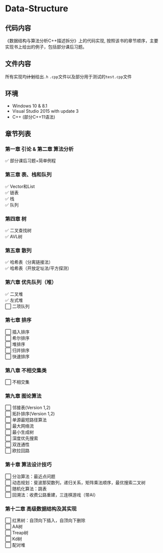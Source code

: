 # Data-Structure

## 代码内容
《数据结构与算法分析C++描述拆分》上的代码实现,
按照该书的章节顺序，主要实现书上给出的例子，包括部分课后习题。

## 文件内容
所有实现均~~计划~~给出`.h` `.cpp`文件以及部分用于测试的`test.cpp`文件

## 环境
- Windows 10 \& 8.1
- Visual Studio 2015 with update 3
- C++ (部分C++11语法)

## 章节列表
### 第一章 引论 & 第二章 算法分析
:white_check_mark: 部分课后习题+简单例程
### 第三章 表、栈和队列
:white_check_mark: Vector和List  
:white_check_mark: 链表  
:white_check_mark: 栈  
:white_check_mark: 队列  
### 第四章 树
:white_check_mark: 二叉查找树  
:white_check_mark: AVL树  
### 第五章 散列
:white_check_mark: 哈希表（分离链接法）  
:white_check_mark: 哈希表（开放定址法/平方探测）  
### 第六章 优先队列（堆）
:white_check_mark: 二叉堆  
:white_check_mark: 左式堆  
:white_large_square: 二项队列  
### 第七章 排序
:white_large_square: 插入排序  
:white_large_square: 希尔排序  
:white_large_square: 堆排序  
:white_large_square: 归并排序  
:white_large_square: 快速排序  
### 第八章 不相交集类
:white_large_square: 不相交集  
### 第九章 图论算法
:white_large_square: 邻接表(Version 1,2)  
:white_large_square: 拓扑排序(Version 1,2)  
:white_large_square: 单源最短路径算法  
:white_large_square: 最大网络流  
:white_large_square: 最小生成树  
:white_large_square: 深度优先搜索  
:white_large_square: 双连通性  
:white_large_square: 欧拉回路  
### 第十章 算法设计技巧
:white_large_square: 分治算法：最近点问题  
:white_large_square: 动态规划：斐波那契数列，递归关系，矩阵乘法顺序，最优搜索二叉树  
:white_large_square: 随机化算法：跳表  
:white_large_square: 回溯法：收费公路重建，三连棋游戏（带AI）  
### 第十二章 高级数据结构及其实现
:white_large_square: 红黑树：自顶向下插入，自顶向下删除  
:white_large_square: AA树  
:white_large_square: Treap树  
:white_large_square: Kd树  
:white_large_square: 配对堆  